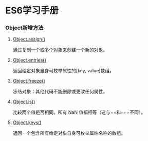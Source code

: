 ﻿# ES6学习手册

### Object新增方法
<ol>
    <li>
        <a href="object-fn/object-assign.js">Object.assign()</a>
        <p>通过复制一个或多个对象来创建一个新的对象。</p>
    </li>
    <li>
        <a href="object-fn/object-entries.js">Object.entries()</a>
        <p>返回给定对象自身可枚举属性的[key, value]数组。</p>
    </li>
    <li>
        <a href="object-fn/object-freeze.js">Object.freeze()</a>
        <p>冻结对象：其他代码不能删除或更改任何属性。</p>
    </li>
    <li>
        <a href="object-fn/object-is.js">Object.is()</a>
        <p>比较两个值是否相同。所有 NaN 值都相等（这与==和===不同）。</p>
    </li>
    <li>
        <a href="object-fn/object-keys.js">Object.keys()</a>
        <p>返回一个包含所有给定对象自身可枚举属性名称的数组。</p>
    </li>
</ol>
